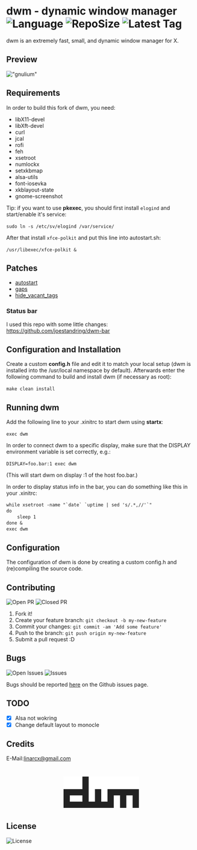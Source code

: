 # dwm - dynamic window manager ![Language](https://img.shields.io/github/languages/top/LinArcX/dwm.svg?style=flat-square) ![RepoSize](https://img.shields.io/github/repo-size/LinArcX/dwm.svg?style=flat-square) ![Latest Tag](https://img.shields.io/github/tag/LinArcX/dwm.svg?colorB=green&style=flat-square)
dwm is an extremely fast, small, and dynamic window manager for X.

## Preview
!["gnulium"](./shots/empty_room.png "dwm")

## Requirements
In order to build this fork of dwm, you need:
- libX11-devel
- libXft-devel
- curl
- jcal
- rofi
- feh
- xsetroot
- numlockx
- setxkbmap
- alsa-utils
- font-iosevka
- xkblayout-state
- gnome-screenshot

Tip: if you want to use __pkexec__, you should first install `elogind` and start/enable it's service:

`sudo ln -s /etc/sv/elogind /var/service/`

After that install `xfce-polkit` and put this line into autostart.sh:

`/usr/libexec/xfce-polkit &`

## Patches
- [autostart](https://dwm.suckless.org/patches/autostart/)
- [gaps](https://dwm.suckless.org/patches/gaps/)
- [hide_vacant_tags](https://dwm.suckless.org/patches/hide_vacant_tags/)

### Status bar
I used this repo with some little changes:
https://github.com/joestandring/dwm-bar

## Configuration and Installation
Create a custom __config.h__ file and edit it to match your local setup (dwm is installed into the /usr/local namespace by default).
Afterwards enter the following command to build and install dwm (if necessary as root):

`make clean install`

## Running dwm
Add the following line to your .xinitrc to start dwm using __startx__:

`exec dwm`

In order to connect dwm to a specific display, make sure that the DISPLAY environment variable is set correctly, e.g.:

`DISPLAY=foo.bar:1 exec dwm`

(This will start dwm on display :1 of the host foo.bar.)

In order to display status info in the bar, you can do something
like this in your .xinitrc:

```
while xsetroot -name "`date` `uptime | sed 's/.*,//'`"
do
	sleep 1
done &
exec dwm
```

## Configuration
The configuration of dwm is done by creating a custom config.h
and (re)compiling the source code.

## Contributing
![Open PR](https://img.shields.io/github/issues-pr-raw/LinArcX/dwm.svg?style=flat-square) ![Closed PR](https://img.shields.io/github/issues-pr-closed/LinArcX/dwm.svg?style=flat-square)
1. Fork it!
2. Create your feature branch: `git checkout -b my-new-feature`
3. Commit your changes: `git commit -am 'Add some feature'`
4. Push to the branch: `git push origin my-new-feature`
5. Submit a pull request :D

## Bugs
![Open Issues](https://img.shields.io/github/issues-raw/LinArcX/dwm.svg?style=flat-square) ![Issues](https://img.shields.io/github/issues-closed-raw/LinArcX/dwm.svg?style=flat-square)

Bugs should be reported [here](https://github.com/LinArcX/dwm/issues) on the Github issues page.

## TODO
- [x] Alsa not wokring
- [x] Change default layout to monocle

## Credits
E-Mail:linarcx@gmail.com

<h1 align="center">
	<img width="200" src="./assets/dwm.svg" alt="dwm">
	<br>
</h1>

## License
![License](https://img.shields.io/github/license/LinArcX/Gnulium.svg?style=flat-square)
